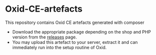 # Oxid-CE-artefacts
This repository contains Oxid CE artefacts generated with composer

- Download the appropriate package depending on the shop and PHP version from the [releases](https://github.com/FriendsOfOxid/Oxid-CE-artefacts/releases) page.
- You may upload this artefact to your server, extract it and can immediately run into the setup routine of Oxid.
